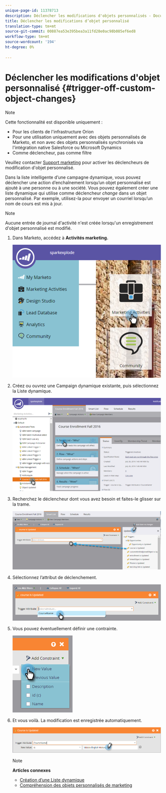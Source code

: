 ```yaml
---
unique-page-id: 11378713
description: Déclencher les modifications d'objets personnalisés - Documents marketing - Documentation du produit
title: Déclencher les modifications d’objet personnalisé
translation-type: tm+mt
source-git-commit: 00887ea53e395bea3a11fd28e0ac98b085ef6ed8
workflow-type: tm+mt
source-wordcount: '194'
ht-degree: 0%

---
```



# Déclencher les modifications d&#39;objet personnalisé {#trigger-off-custom-object-changes}

>[!NOTE]
>
>Cette fonctionnalité est disponible uniquement :
>
>* Pour les clients de l&#39;infrastructure Orion
>* Pour une utilisation uniquement avec des objets personnalisés de Marketo, et non avec des objets personnalisés synchronisés via l&#39;intégration native Salesforce ou Microsoft Dynamics
>* Comme déclencheur, pas comme filtre

>
>
Veuillez contacter [Support marketing](http://support.marketo.com) pour activer les déclencheurs de modification d&#39;objet personnalisé.

Dans la liste intelligente d’une campagne dynamique, vous pouvez déclencher une action d’enchaînement lorsqu’un objet personnalisé est ajouté à une personne ou à une société. Vous pouvez également créer une liste dynamique qui utilise comme déclencheur *change* dans un objet personnalisé. Par exemple, utilisez-la pour envoyer un courriel lorsqu’un nom de cours est mis à jour.

>[!NOTE]
>
>Aucune entrée de journal d&#39;activité n&#39;est créée lorsqu&#39;un enregistrement d&#39;objet personnalisé est modifié.

1. Dans Marketo, accédez à **Activités marketing.**

   ![](assets/image2016-7-25-15-3a49-3a52.png)

1. Créez ou ouvrez une Campaign dynamique existante, puis sélectionnez la Liste dynamique.

   ![](assets/image2016-7-25-16-3a9-3a19.png)

1. Recherchez le déclencheur dont vous avez besoin et faites-le glisser sur la trame.

   ![](assets/image2016-7-25-16-3a16-3a43.png)

1. Sélectionnez l’attribut de déclenchement.

   ![](assets/image2016-7-25-16-3a21-3a42.png)

1. Vous pouvez éventuellement définir une contrainte.

   ![](assets/image2016-9-6-14-3a25-3a22.png)

1. Et vous voilà. La modification est enregistrée automatiquement.

   ![](assets/image2016-9-6-14-3a25-3a54.png)

   >[!NOTE]
   >
   >**Articles connexes**
   >
   >    
   >    
   >    * [Création d’une Liste dynamique](../../../product-docs/core-marketo-concepts/smart-lists-and-static-lists/creating-a-smart-list/create-a-smart-list.md)
   >    * [Compréhension des objets personnalisés de marketing](understanding-marketo-custom-objects.md)



